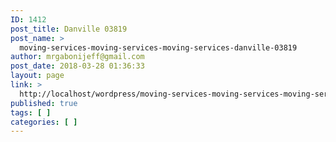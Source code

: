 ```yaml
---
ID: 1412
post_title: Danville 03819
post_name: >
  moving-services-moving-services-moving-services-danville-03819
author: mrgabonijeff@gmail.com
post_date: 2018-03-28 01:36:33
layout: page
link: >
  http://localhost/wordpress/moving-services-moving-services-moving-services-danville-03819/
published: true
tags: [ ]
categories: [ ]
---
```

